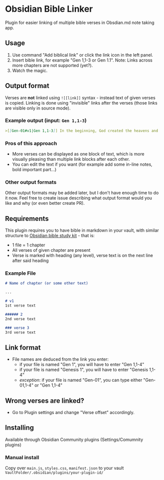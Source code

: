 # Obsidian Bible Linker
Plugin for easier linking of multiple bible verses in Obsdian.md note taking app.

## Usage
1. Use command "Add biblical link" or click the link icon in the left panel. 
2. Insert bible link, for example "Gen 1,1-3 or Gen 1.1". Note: Links across more chapters are not supported (yet?).
3. Watch the magic.

## Output format
Verses are **not** linked using `![[link]]` syntax - instead text of given verses is copied. Linking is done using "invisible" links after the verses (those links are visible only in source mode).

### Example output (input: `Gen 1,1-3`)
```md
>[[Gen-01#v1|Gen 1,1-3]] In the beginning, God created the heavens and the earth. The earth was formless and empty. Darkness was on the surface of the deep and God's Spirit was hovering over the surface of the waters. God said, "Let there be light," and there was light. [[Gen-01#v1|]][[Gen-01#v2|]][[Gen-01#v3|]]
```

### Pros of this approach
- More verses can be displayed as one block of text, which is more visually pleasing than multiple link blocks after each other. 
- You can edit the text if you want (for example add some in-line notes, bold important part...)

### Other output formats
Other output formats may be added later, but I don't have enough time to do it now. Feel free to create issue describing what output format would you like and why (or even better create PR).

## Requirements 
This plugin requires you to have bible in markdown in your vault, with similar structure to [Obsidian bible study kit](https://forum.obsidian.md/t/bible-study-in-obsidian-kit-including-the-bible-in-markdown/12503) - that is:
- 1 file = 1 chapter
- All verses of given chapter are present
- Verse is marked with heading (any level), verse text is on the next line after said heading 

### Example File
```md
# Name of chapter (or some other text)

... 

# v1
1st verse text

###### 2
2nd verse text

### verse 3
3rd verse text
```

## Link format
- File names are deduced from the link you enter:
  - if your file is named "Gen 1", you will have to enter "Gen 1,1-4"   
  - if your file is named "Genesis 1", you will have to enter "Genesis 1,1-4"
  - *exception*: if your file is named "Gen-01", you can type either "Gen-01,1-4" or "Gen 1,1-4" 

## Wrong verses are linked?
- Go to Plugin settings and change "Verse offset" accordingly.

## Installing 
Available through Obsidian Community plugins (Settings/Comumnity plugins) 

### Manual install
Copy over `main.js`, `styles.css`, `manifest.json` to your vault `VaultFolder/.obsidian/plugins/your-plugin-id/`
